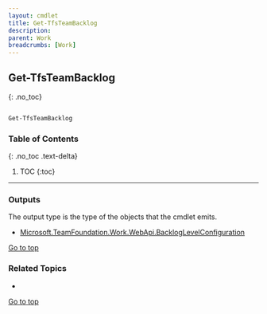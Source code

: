 ```yaml
---
layout: cmdlet
title: Get-TfsTeamBacklog
description: 
parent: Work
breadcrumbs: [Work]
---
```

## Get-TfsTeamBacklog
{: .no_toc}



```powershell

Get-TfsTeamBacklog
```

### Table of Contents
{: .no_toc .text-delta}

1. TOC
{:toc}

-----

### Outputs

The output type is the type of the objects that the cmdlet emits.

* [Microsoft.TeamFoundation.Work.WebApi.BacklogLevelConfiguration](https://docs.microsoft.com/en-us/dotnet/api/Microsoft.TeamFoundation.Work.WebApi.BacklogLevelConfiguration)

[Go to top](#get-tfsteambacklog)

### Related Topics

* 


[Go to top](#get-tfsteambacklog)

